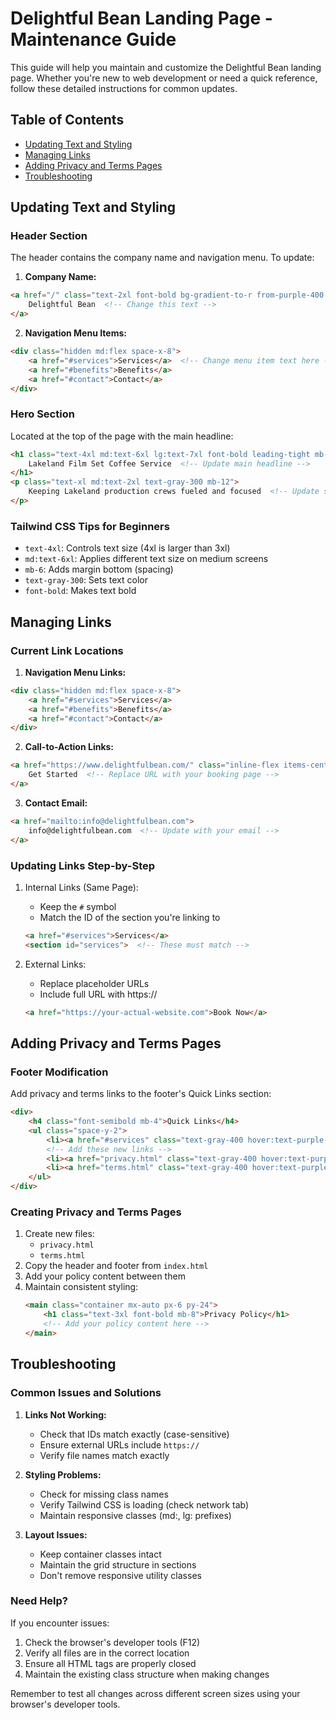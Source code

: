 # Delightful Bean Landing Page - Maintenance Guide

This guide will help you maintain and customize the Delightful Bean landing page. Whether you're new to web development or need a quick reference, follow these detailed instructions for common updates.

## Table of Contents
- [Updating Text and Styling](#updating-text-and-styling)
- [Managing Links](#managing-links)
- [Adding Privacy and Terms Pages](#adding-privacy-and-terms-pages)
- [Troubleshooting](#troubleshooting)

## Updating Text and Styling

### Header Section
The header contains the company name and navigation menu. To update:

1. **Company Name:**
```html
<a href="/" class="text-2xl font-bold bg-gradient-to-r from-purple-400 to-pink-500 bg-clip-text text-transparent">
    Delightful Bean  <!-- Change this text -->
</a>
```

2. **Navigation Menu Items:**
```html
<div class="hidden md:flex space-x-8">
    <a href="#services">Services</a>  <!-- Change menu item text here -->
    <a href="#benefits">Benefits</a>
    <a href="#contact">Contact</a>
</div>
```

### Hero Section
Located at the top of the page with the main headline:

```html
<h1 class="text-4xl md:text-6xl lg:text-7xl font-bold leading-tight mb-6">
    Lakeland Film Set Coffee Service  <!-- Update main headline -->
</h1>
<p class="text-xl md:text-2xl text-gray-300 mb-12">
    Keeping Lakeland production crews fueled and focused  <!-- Update subheading -->
</p>
```

### Tailwind CSS Tips for Beginners
- `text-4xl`: Controls text size (4xl is larger than 3xl)
- `md:text-6xl`: Applies different text size on medium screens
- `mb-6`: Adds margin bottom (spacing)
- `text-gray-300`: Sets text color
- `font-bold`: Makes text bold

## Managing Links

### Current Link Locations

1. **Navigation Menu Links:**
```html
<div class="hidden md:flex space-x-8">
    <a href="#services">Services</a>
    <a href="#benefits">Benefits</a>
    <a href="#contact">Contact</a>
</div>
```

2. **Call-to-Action Links:**
```html
<a href="https://www.delightfulbean.com/" class="inline-flex items-center...">
    Get Started  <!-- Replace URL with your booking page -->
</a>
```

3. **Contact Email:**
```html
<a href="mailto:info@delightfulbean.com">
    info@delightfulbean.com  <!-- Update with your email -->
</a>
```

### Updating Links Step-by-Step

1. Internal Links (Same Page):
   - Keep the `#` symbol
   - Match the ID of the section you're linking to
   ```html
   <a href="#services">Services</a>
   <section id="services">  <!-- These must match -->
   ```

2. External Links:
   - Replace placeholder URLs
   - Include full URL with https://
   ```html
   <a href="https://your-actual-website.com">Book Now</a>
   ```

## Adding Privacy and Terms Pages

### Footer Modification
Add privacy and terms links to the footer's Quick Links section:

```html
<div>
    <h4 class="font-semibold mb-4">Quick Links</h4>
    <ul class="space-y-2">
        <li><a href="#services" class="text-gray-400 hover:text-purple-400 transition-colors duration-300">Services</a></li>
        <!-- Add these new links -->
        <li><a href="privacy.html" class="text-gray-400 hover:text-purple-400 transition-colors duration-300">Privacy Policy</a></li>
        <li><a href="terms.html" class="text-gray-400 hover:text-purple-400 transition-colors duration-300">Terms of Service</a></li>
    </ul>
</div>
```

### Creating Privacy and Terms Pages
1. Create new files:
   - `privacy.html`
   - `terms.html`
2. Copy the header and footer from `index.html`
3. Add your policy content between them
4. Maintain consistent styling:
   ```html
   <main class="container mx-auto px-6 py-24">
       <h1 class="text-3xl font-bold mb-8">Privacy Policy</h1>
       <!-- Add your policy content here -->
   </main>
   ```

## Troubleshooting

### Common Issues and Solutions

1. **Links Not Working:**
   - Check that IDs match exactly (case-sensitive)
   - Ensure external URLs include `https://`
   - Verify file names match exactly

2. **Styling Problems:**
   - Check for missing class names
   - Verify Tailwind CSS is loading (check network tab)
   - Maintain responsive classes (md:, lg: prefixes)

3. **Layout Issues:**
   - Keep container classes intact
   - Maintain the grid structure in sections
   - Don't remove responsive utility classes

### Need Help?
If you encounter issues:
1. Check the browser's developer tools (F12)
2. Verify all files are in the correct location
3. Ensure all HTML tags are properly closed
4. Maintain the existing class structure when making changes

Remember to test all changes across different screen sizes using your browser's developer tools.